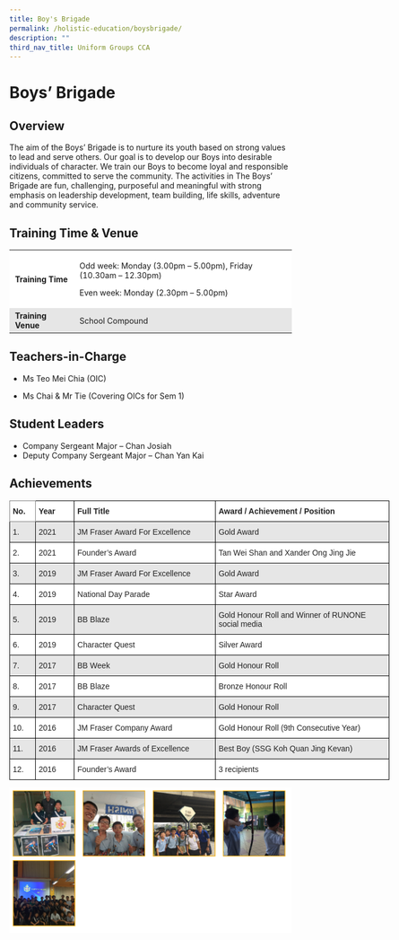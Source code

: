 ```yaml
---
title: Boy's Brigade
permalink: /holistic-education/boysbrigade/
description: ""
third_nav_title: Uniform Groups CCA
---
```

# Boys’ Brigade


## Overview


The aim of the Boys’ Brigade is to nurture its youth based on strong values to lead and serve others. Our goal is to develop our Boys into desirable individuals of character. We train our Boys to become loyal and responsible citizens, committed to serve the community. The activities in The Boys’ Brigade are fun, challenging, purposeful and meaningful with strong emphasis on leadership development, team building, life skills, adventure and community service.

## Training Time & Venue


<table style="box-sizing: inherit; border-collapse: collapse; border-spacing: 0px; max-width: 100%; width: 712.333px;"><tbody style="box-sizing: inherit;"><tr style="box-sizing: inherit; background: rgb(255, 255, 255);"><td style="box-sizing: inherit; padding: 5px 10px; width: 122px;"><strong style="box-sizing: inherit; font-weight: bold;">Training Time</strong></td><td style="box-sizing: inherit; padding: 5px 10px; width: 573.333px;"><p style="box-sizing: inherit; font-size: 1em;">Odd week: Monday (3.00pm – 5.00pm), Friday (10.30am – 12.30pm)&nbsp;</p><p style="box-sizing: inherit; font-size: 1em;">Even week: Monday (2.30pm – 5.00pm)</p></td></tr><tr style="box-sizing: inherit; background: rgb(230, 230, 230);"><td style="box-sizing: inherit; padding: 5px 10px; width: 122px;"><strong style="box-sizing: inherit; font-weight: bold;">Training Venue</strong></td><td style="box-sizing: inherit; padding: 5px 10px; width: 573.333px;">School Compound</td></tr></tbody></table>

## Teachers-in-Charge


*   Ms Teo Mei Chia (OIC)
    
*   Ms Chai & Mr Tie (Covering OICs for Sem 1)
    

## Student Leaders


*   Company Sergeant Major – Chan Josiah
*   Deputy Company Sergeant Major – Chan Yan Kai

## Achievements

<style type="text/css">
.tg  {border-collapse:collapse;border-spacing:0;}
.tg td{border-color:black;border-style:solid;border-width:1px;font-family:Arial, sans-serif;font-size:14px;
  overflow:hidden;padding:10px 5px;word-break:normal;}
.tg th{border-color:black;border-style:solid;border-width:1px;font-family:Arial, sans-serif;font-size:14px;
  font-weight:normal;overflow:hidden;padding:10px 5px;word-break:normal;}
.tg .tg-l2bf{background-color:#FFF;color:#222;font-weight:bold;text-align:left;vertical-align:top}
.tg .tg-h5mn{background-color:#E6E6E6;color:#222;text-align:left;vertical-align:middle}
.tg .tg-0f6e{background-color:#FFF;border-color:inherit;color:#222;font-weight:bold;text-align:left;vertical-align:top}
.tg .tg-1ppo{background-color:#FFF;color:#222;text-align:left;vertical-align:middle}
</style>
<table class="tg" style="undefined;table-layout: fixed; width: 678px">
<colgroup>
<col style="width: 46.2px">
<col style="width: 69.2px">
<col style="width: 252.2px">
<col style="width: 310.2px">
</colgroup>
<thead>
  <tr>
    <th class="tg-0f6e"><span style="font-weight:bold">No.</span></th>
    <th class="tg-l2bf"><span style="font-weight:bold">Year</span></th>
    <th class="tg-l2bf"><span style="font-weight:bold">Full Title</span></th>
    <th class="tg-l2bf"><span style="font-weight:bold">Award / Achievement / Position</span></th>
  </tr>
</thead>
<tbody>
  <tr>
    <td class="tg-h5mn">1.</td>
    <td class="tg-h5mn">2021</td>
    <td class="tg-h5mn">JM Fraser Award For Excellence</td>
    <td class="tg-h5mn">Gold Award</td>
  </tr>
  <tr>
    <td class="tg-1ppo">2.</td>
    <td class="tg-1ppo">2021</td>
    <td class="tg-1ppo">Founder’s Award</td>
    <td class="tg-1ppo">Tan Wei Shan and Xander Ong Jing Jie</td>
  </tr>
  <tr>
    <td class="tg-h5mn">3.</td>
    <td class="tg-h5mn">2019</td>
    <td class="tg-h5mn">JM Fraser Award For Excellence </td>
    <td class="tg-h5mn">Gold Award</td>
  </tr>
  <tr>
    <td class="tg-1ppo">4.</td>
    <td class="tg-1ppo">2019</td>
    <td class="tg-1ppo">National Day Parade</td>
    <td class="tg-1ppo">Star Award</td>
  </tr>
  <tr>
    <td class="tg-h5mn">5.</td>
    <td class="tg-h5mn">2019</td>
    <td class="tg-h5mn">BB Blaze</td>
    <td class="tg-h5mn">Gold Honour Roll and Winner of RUNONE social media</td>
  </tr>
  <tr>
    <td class="tg-1ppo">6.</td>
    <td class="tg-1ppo">2019</td>
    <td class="tg-1ppo">Character Quest</td>
    <td class="tg-1ppo">Silver Award</td>
  </tr>
  <tr>
    <td class="tg-h5mn">7.</td>
    <td class="tg-h5mn">2017</td>
    <td class="tg-h5mn">BB Week</td>
    <td class="tg-h5mn">Gold Honour Roll</td>
  </tr>
  <tr>
    <td class="tg-1ppo">8.</td>
    <td class="tg-1ppo">2017</td>
    <td class="tg-1ppo">BB Blaze</td>
    <td class="tg-1ppo">Bronze Honour Roll</td>
  </tr>
  <tr>
    <td class="tg-h5mn">9.</td>
    <td class="tg-h5mn">2017</td>
    <td class="tg-h5mn">Character Quest </td>
    <td class="tg-h5mn">Gold Honour Roll </td>
  </tr>
  <tr>
    <td class="tg-1ppo">10.</td>
    <td class="tg-1ppo">2016</td>
    <td class="tg-1ppo">JM Fraser Company Award</td>
    <td class="tg-1ppo">Gold Honour Roll (9th Consecutive Year)</td>
  </tr>
  <tr>
    <td class="tg-h5mn">11.</td>
    <td class="tg-h5mn">2016</td>
    <td class="tg-h5mn">JM Fraser Awards of Excellence</td>
    <td class="tg-h5mn">Best Boy (SSG Koh Quan Jing Kevan)</td>
  </tr>
  <tr>
    <td class="tg-1ppo">12.</td>
    <td class="tg-1ppo">2016</td>
    <td class="tg-1ppo">Founder’s Award</td>
    <td class="tg-1ppo">3 recipients</td>
  </tr>
</tbody>
</table>


![](/images/Screenshot%20(28).png)